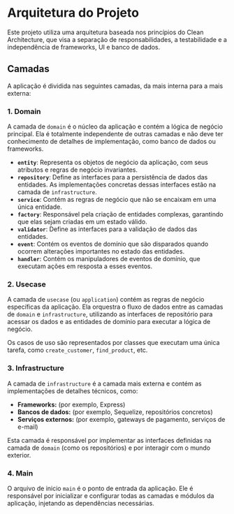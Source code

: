 # Arquitetura do Projeto

Este projeto utiliza uma arquitetura baseada nos princípios do Clean Architecture, que visa a separação de responsabilidades, a testabilidade e a independência de frameworks, UI e banco de dados.

## Camadas

A aplicação é dividida nas seguintes camadas, da mais interna para a mais externa:

### 1. Domain

A camada de `domain` é o núcleo da aplicação e contém a lógica de negócio principal. Ela é totalmente independente de outras camadas e não deve ter conhecimento de detalhes de implementação, como banco de dados ou frameworks.

- **`entity`**: Representa os objetos de negócio da aplicação, com seus atributos e regras de negócio invariantes.
- **`repository`**: Define as interfaces para a persistência de dados das entidades. As implementações concretas dessas interfaces estão na camada de `infrastructure`.
- **`service`**: Contém as regras de negócio que não se encaixam em uma única entidade.
- **`factory`**: Responsável pela criação de entidades complexas, garantindo que elas sejam criadas em um estado válido.
- **`validator`**: Define as interfaces para a validação de dados das entidades.
- **`event`**: Contém os eventos de domínio que são disparados quando ocorrem alterações importantes no estado das entidades.
- **`handler`**: Contém os manipuladores de eventos de domínio, que executam ações em resposta a esses eventos.

### 2. Usecase

A camada de `usecase` (ou `application`) contém as regras de negócio específicas da aplicação. Ela orquestra o fluxo de dados entre as camadas de `domain` e `infrastructure`, utilizando as interfaces de repositório para acessar os dados e as entidades de domínio para executar a lógica de negócio.

Os casos de uso são representados por classes que executam uma única tarefa, como `create_customer`, `find_product`, etc.

### 3. Infrastructure

A camada de `infrastructure` é a camada mais externa e contém as implementações de detalhes técnicos, como:

- **Frameworks:** (por exemplo, Express)
- **Bancos de dados:** (por exemplo, Sequelize, repositórios concretos)
- **Serviços externos:** (por exemplo, gateways de pagamento, serviços de e-mail)

Esta camada é responsável por implementar as interfaces definidas na camada de `domain` (como os repositórios) e por interagir com o mundo exterior.

### 4. Main

O arquivo de inicio `main` é o ponto de entrada da aplicação. Ele é responsável por inicializar e configurar todas as camadas e módulos da aplicação, injetando as dependências necessárias.
